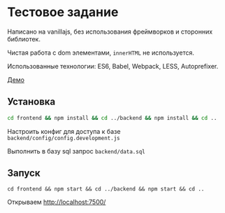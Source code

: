# Тестовое задание
Написано на vanillajs, без использования фреймворков и сторонних библиотек. 

Чистая работа с dom элементами, `innerHTML` не используется.

Использованные технологии: ES6, Babel, Webpack, LESS, Autoprefixer.

[Демо](https://cevek.github.io/vkdialogs/)


## Установка
```bash
cd frontend && npm install && cd ../backend && npm install && cd ..
```
Настроить конфиг для доступа к базе `backend/config/config.development.js`

Выполнить в базу sql запрос `backend/data.sql`

## Запуск
```
cd frontend && npm start && cd ../backend && npm start && cd ..
```

Открываем [http://localhost:7500/](http://localhost:7500/)




